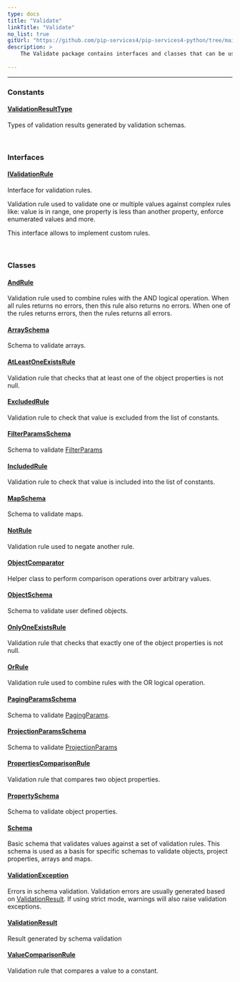 ```yaml
---
type: docs
title: "Validate"
linkTitle: "Validate"
no_list: true
gitUrl: "https://github.com/pip-services4/pip-services4-python/tree/main/pip-services4-data-python"
description: >
    The Validate package contains interfaces and classes that can be used to create custom validation rules; such as rules based on combinations of the logical operators AND, OR and NOT.
 
---
```

---

<div class="module-body"> 

### Constants

#### [ValidationResultType](validation_result_type)
Types of validation results generated by validation schemas.

<br>

### Interfaces

#### [IValidationRule](ivalidation_rule)
Interface for validation rules.

Validation rule used to validate one or multiple values
against complex rules like: value is in range,
one property is less than another property,
enforce enumerated values and more.

This interface allows to implement custom rules.

<br>

### Classes

#### [AndRule](and_rule)
Validation rule used to combine rules with the AND logical operation.
When all rules returns no errors, then this rule also returns no errors.
When one of the rules returns errors, then the rules returns all errors.

#### [ArraySchema](array_schema)
Schema to validate arrays.

#### [AtLeastOneExistsRule](at_least_one_exists_rule)
Validation rule that checks that at least one of the object properties is not null.

#### [ExcludedRule](excluded_rule)
Validation rule to check that value is excluded from the list of constants.

#### [FilterParamsSchema](filter_params_schema)
Schema to validate [FilterParams](../data/filter_params)

#### [IncludedRule](included_rule)
Validation rule to check that value is included into the list of constants.

#### [MapSchema](map_schema)
Schema to validate maps.

#### [NotRule](not_rule)
Validation rule used to negate another rule.

#### [ObjectComparator](object_comparator)
Helper class to perform comparison operations over arbitrary values.

#### [ObjectSchema](object_schema)
Schema to validate user defined objects.

#### [OnlyOneExistsRule](only_one_exists_rule)
Validation rule that checks that exactly one of the object properties is not null.

#### [OrRule](or_rule)
Validation rule used to combine rules with the OR logical operation.

#### [PagingParamsSchema](paging_params_schema)
Schema to validate [PagingParams](../data/query/paging_params).

#### [ProjectionParamsSchema](projection_params_schema)
Schema to validate [ProjectionParams](../query/projection_params)

#### [PropertiesComparisonRule](properties_comparison_rule)
Validation rule that compares two object properties.

#### [PropertySchema](property_schema)
Schema to validate object properties.

#### [Schema](schema)
Basic schema that validates values against a set of validation rules.
This schema is used as a basis for specific schemas to validate 
objects, project properties, arrays and maps.

#### [ValidationException](validation_exception)
Errors in schema validation.
Validation errors are usually generated based on [ValidationResult](validation_result).
If using strict mode, warnings will also raise validation exceptions.

#### [ValidationResult](validation_result)
Result generated by schema validation

#### [ValueComparisonRule](value_comparison_rule)
Validation rule that compares a value to a constant.

</div>

